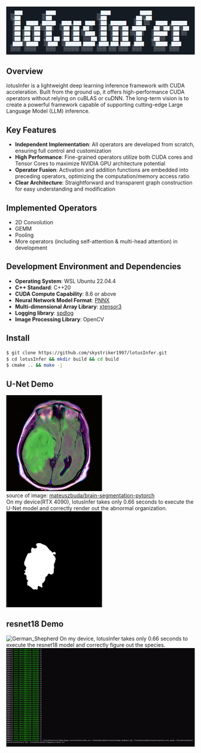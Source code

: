 ![logo](logo/logo.png)

## Overview

lotusInfer is a lightweight deep learning inference framework with CUDA acceleration. Built from the ground up, it offers high-performance CUDA operators without relying on cuBLAS or cuDNN. The long-term vision is to create a powerful framework capable of supporting cutting-edge Large Language Model (LLM) inference.


## Key Features
- **Independent Implementation**: All operators are developed from scratch, ensuring full control and customization
- **High Performance**: Fine-grained operators utilize both CUDA cores and Tensor Cores to maximize NVIDIA GPU architecture potential
- **Operator Fusion**: Activation and addition functions are embedded into preceding operators, optimizing the computation/memory access ratio
- **Clear Architecture**: Straightforward and transparent graph construction for easy understanding and modification


## Implemented Operators
- 2D Convolution
- GEMM
- Pooling
- More operators (including self-attention & multi-head attention) in development



## Development Environment and Dependencies
- **Operating System**: WSL Ubuntu 22.04.4 
- **C++ Standard**: C++20
- **CUDA Compute Capability**: 8.6 or above
- **Neural Network Model Format**: [PNNX](https://github.com/Tencent/ncnn/tree/master/tools/pnnx)
- **Multi-dimensional Array Library**: [xtensor3](https://xtensor.readthedocs.io/en/latest/)
- **Logging library**: [spdlog](https://github.com/gabime/spdlog)
- **Image Processing Library**: OpenCV


## Install
```bash
$ git clone https://github.com/skystriker1997/lotusInfer.git
$ cd lotusInfer && mkdir build && cd build
$ cmake .. && make -j
```

## U-Net Demo
![CT scan](models/unet/TCGA_CS_4944.png)  
source of image: [mateuszbuda/brain-segmentation-pytorch](https://github.com/mateuszbuda/brain-segmentation-pytorch/raw/master/assets/TCGA_CS_4944.png)  
On my device(RTX 4090), lotusInfer takes only 0.66 seconds to execute the U-Net model and correctly render out the abnormal organization.   
![abnormal area](records/abnormal_organization.png)

## resnet18 Demo
![German_Shepherd](models/resnet/German_Shepherd.jpg) 
On my device, lotusInfer takes only 0.66 seconds to execute the resnet18 model and correctly figure out the species. 
![resnet18_speedtest](records/Recording_resnet_infer.gif) 





